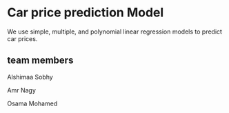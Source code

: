 # Car price prediction Model
We use simple, multiple, and polynomial linear regression models to predict car prices.

## team members
 
  Alshimaa Sobhy 
 
  Amr Nagy 

  Osama Mohamed
